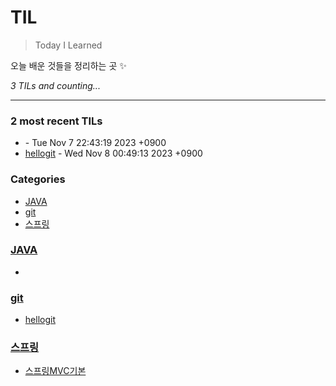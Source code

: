 # TIL
> Today I Learned

오늘 배운 것들을 정리하는 곳 ✨


_3 TILs and counting..._

---

### 2 most recent TILs

- [](JAVA/hello.md) - Tue Nov 7 22:43:19 2023 +0900
- [hellogit](git/hellogit.md) - Wed Nov 8 00:49:13 2023 +0900

### Categories

- [JAVA](#JAVA)
- [git](#git)
- [스프링](#스프링)

### [JAVA](#JAVA)
- [](JAVA/hello.md)

### [git](#git)
- [hellogit](git/hellogit.md)

### [스프링](#스프링)
- [스프링MVC기본](스프링/스프링MVC기본.md)


